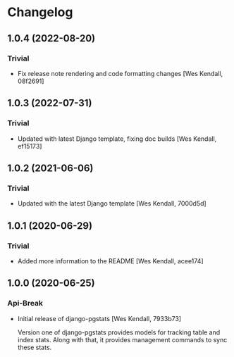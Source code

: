 # Changelog
## 1.0.4 (2022-08-20)
### Trivial
  - Fix release note rendering and code formatting changes [Wes Kendall, 08f2691]

## 1.0.3 (2022-07-31)
### Trivial
  - Updated with latest Django template, fixing doc builds [Wes Kendall, ef15173]

## 1.0.2 (2021-06-06)
### Trivial
  - Updated with the latest Django template [Wes Kendall, 7000d5d]

## 1.0.1 (2020-06-29)
### Trivial
  - Added more information to the README [Wes Kendall, acee174]

## 1.0.0 (2020-06-25)
### Api-Break
  - Initial release of django-pgstats [Wes Kendall, 7933b73]

    Version one of django-pgstats provides models for tracking table and index
    stats. Along with that, it provides management commands to sync these
    stats.

